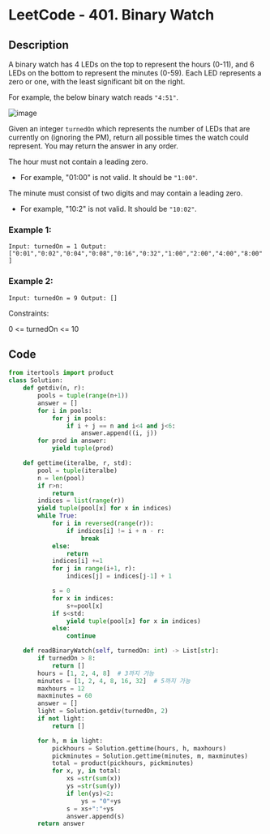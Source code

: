 # LeetCode - 401. Binary Watch
## Description
A binary watch has 4 LEDs on the top to represent the hours (0-11), and 6 LEDs on the bottom to represent the minutes (0-59). Each LED represents a zero or one, with the least significant bit on the right.

For example, the below binary watch reads `"4:51"`.

![image](https://github.com/kkimhaji/Algorithm/assets/55172514/bb368966-5dbf-4702-b9a4-631e4845af73)

Given an integer `turnedOn` which represents the number of LEDs that are currently on (ignoring the PM), return all possible times the watch could represent. You may return the answer in any order.

The hour must not contain a leading zero.

- For example, "01:00" is not valid. It should be `"1:00"`.

The minute must consist of two digits and may contain a leading zero.

- For example, "10:2" is not valid. It should be `"10:02"`.
 

### Example 1:
`
Input: turnedOn = 1
Output: ["0:01","0:02","0:04","0:08","0:16","0:32","1:00","2:00","4:00","8:00"]
`

### Example 2:
`
Input: turnedOn = 9
Output: []
 `

Constraints:

0 <= turnedOn <= 10



## Code
```python
from itertools import product
class Solution:
    def getdiv(n, r):
        pools = tuple(range(n+1))
        answer = []
        for i in pools:
            for j in pools:
                if i + j == n and i<4 and j<6:
                    answer.append((i, j))
        for prod in answer:
            yield tuple(prod)

    def gettime(iteralbe, r, std):
        pool = tuple(iteralbe)
        n = len(pool)
        if r>n:
            return
        indices = list(range(r))
        yield tuple(pool[x] for x in indices)
        while True:
            for i in reversed(range(r)):
                if indices[i] != i + n - r:
                    break
            else:
                return
            indices[i] +=1
            for j in range(i+1, r):
                indices[j] = indices[j-1] + 1

            s = 0
            for x in indices:
                s+=pool[x]
            if s<std:
                yield tuple(pool[x] for x in indices)
            else:
                continue

    def readBinaryWatch(self, turnedOn: int) -> List[str]:
        if turnedOn > 8:
            return []
        hours = [1, 2, 4, 8]  # 3까지 가능
        minutes = [1, 2, 4, 8, 16, 32]  # 5까지 가능
        maxhours = 12
        maxminutes = 60
        answer = []
        light = Solution.getdiv(turnedOn, 2)
        if not light:
            return []

        for h, m in light:
            pickhours = Solution.gettime(hours, h, maxhours)
            pickminutes = Solution.gettime(minutes, m, maxminutes)
            total = product(pickhours, pickminutes)
            for x, y, in total:
                xs =str(sum(x))
                ys =str(sum(y))
                if len(ys)<2:
                    ys = "0"+ys
                s = xs+":"+ys
                answer.append(s)
        return answer
```
